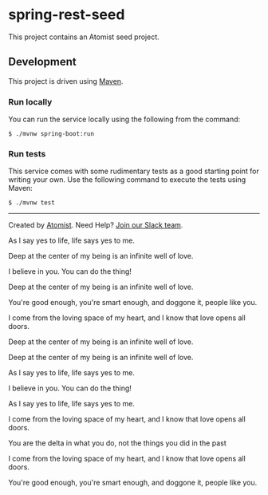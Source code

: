 # spring-rest-seed

This project contains an Atomist seed project.

## Development

This project is driven using [Maven][mvn].

[mvn]: https://maven.apache.org/

### Run locally

You can run the service locally using the following from the command:

```
$ ./mvnw spring-boot:run
```

### Run tests

This service comes with some rudimentary tests as a good starting
point for writing your own.  Use the following command to execute the
tests using Maven:

```
$ ./mvnw test
```

---
Created by [Atomist][atomist].
Need Help?  [Join our Slack team][slack].

[atomist]: https://www.atomist.com/
[slack]: https://join.atomist.com/

As I say yes to life, life says yes to me.

Deep at the center of my being is an infinite well of love.

I believe in you. You can do the thing!

Deep at the center of my being is an infinite well of love.

You're good enough, you're smart enough, and doggone it, people like you.

I come from the loving space of my heart, and I know that love opens all doors.

Deep at the center of my being is an infinite well of love.

Deep at the center of my being is an infinite well of love.

As I say yes to life, life says yes to me.

I believe in you. You can do the thing!

As I say yes to life, life says yes to me.

I come from the loving space of my heart, and I know that love opens all doors.

You are the delta in what you do, not the things you did in the past

I come from the loving space of my heart, and I know that love opens all doors.

You're good enough, you're smart enough, and doggone it, people like you.
